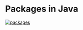 # Packages in Java

[![packages](https://cdn.educba.com/academy/wp-content/uploads/2019/09/Java-Packages.png.webp)](https://drive.google.com/file/d/1g2lQ-wO89bDKiAL4PY9GFqUgDLBV53yi/view?usp=sharing)
